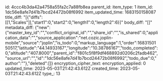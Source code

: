 id: 4ccc4b3da42a4758a55fa2c7a88fb8ea
parent_id: 
item_type: 1
item_id: 1dc56e8afe7d41b7bcd24472b08f6992
item_updated_time: 1683150158087
title_diff: "[{\"diffs\":[[1,\"Scales\"]],\"start1\":0,\"start2\":0,\"length1\":0,\"length2\":6}]"
body_diff: "[]"
metadata_diff: {"new":{"master_key_id":"","conflict_original_id":"","share_id":"","is_shared":0,"application_data":"","source_application":"net.cozic.joplin-mobile","source":"joplin","is_todo":0,"markup_language":1,"order":1683150150517,"latitude":"44.14933167","longitude":"10.38786167","todo_completed":0,"altitude":"407.8000","parent_id":"f801c5f8f9df468892d0206c2fadb462","source_url":"","id":"1dc56e8afe7d41b7bcd24472b08f6992","todo_due":0,"author":""},"deleted":[]}
encryption_cipher_text: 
encryption_applied: 0
updated_time: 2023-05-03T21:42:43.612Z
created_time: 2023-05-03T21:42:43.612Z
type_: 13